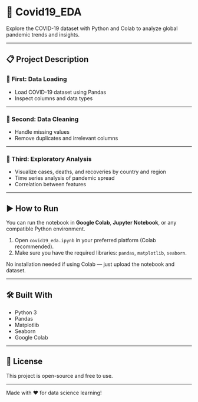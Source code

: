 # 🦠 Covid19_EDA

Explore the COVID-19 dataset with Python and Colab to analyze global pandemic trends and insights.

---

## 📋 Project Description

### 🔹 First: Data Loading

- Load COVID-19 dataset using Pandas
- Inspect columns and data types

---

### 🔹 Second: Data Cleaning

- Handle missing values
- Remove duplicates and irrelevant columns

---

### 🔹 Third: Exploratory Analysis

- Visualize cases, deaths, and recoveries by country and region
- Time series analysis of pandemic spread
- Correlation between features

---

## ▶️ How to Run

You can run the notebook in **Google Colab**, **Jupyter Notebook**, or any compatible Python environment.

1. Open `covid19_eda.ipynb` in your preferred platform (Colab recommended).
2. Make sure you have the required libraries: `pandas`, `matplotlib`, `seaborn`.

No installation needed if using Colab — just upload the notebook and dataset.

---

## 🛠️ Built With

- Python 3
- Pandas
- Matplotlib
- Seaborn
- Google Colab

---

## 📄 License

This project is open-source and free to use.

---

Made with ❤️ for data science learning!
